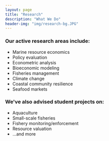 ```yaml
---
layout: page
title: "Research"
description: "What We Do"
header-img: "img/research-bg.JPG"
---
```

### Our active research areas include:
* Marine resource economics
* Policy evaluation
* Econometric analysis
* Bioeconomic modeling
* Fisheries management
* Climate change
* Coastal community resilience
* Seafood markets

### We've also advised student projects on:
* Aquaculture
* Small-scale fisheries
* Fishery monitoring/enforcement
* Resource valuation
* ...and more

